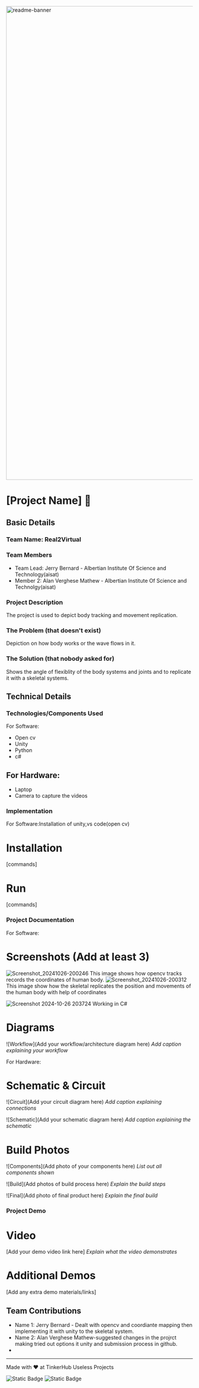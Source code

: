 <img width="1280" alt="readme-banner" src="https://github.com/user-attachments/assets/35332e92-44cb-425b-9dff-27bcf1023c6c">

# [Project Name] 🎯


## Basic Details
### Team Name: Real2Virtual


### Team Members
- Team Lead: Jerry Bernard  - Albertian Institute Of Science and Technology(aisat)
- Member 2: Alan Verghese Mathew - Albertian Institute Of Science and Technolgy(aisat)


### Project Description
The project is used to depict body tracking and movement replication.

### The Problem (that doesn't exist)
Depiction on how body works or the wave flows in it.

### The Solution (that nobody asked for)
Shows the angle of flexiblity of the body systems and joints and to replicate it with a skeletal systems.

## Technical Details
### Technologies/Components Used
For Software:
- Open cv
- Unity
- Python
- c#

For Hardware:
- 
- Laptop
- Camera to capture the videos

### Implementation
For Software:Installation of unity,vs code(open cv) 
# Installation
[commands]

# Run
[commands]

### Project Documentation
For Software:

# Screenshots (Add at least 3)
![Screenshot_20241026-200246](https://github.com/user-attachments/assets/47cd9205-c1f9-4410-9d9f-32d2a0ce2b13)
This image shows how opencv tracks records the coordinates of human body.
![Screenshot_20241026-200312](https://github.com/user-attachments/assets/4a35e73c-a736-4b1d-ae69-686d8bb6eeb9)
This image show how the skeletal replicates the position and movements of the human body with help of coordinates

![Screenshot 2024-10-26 203724](https://github.com/user-attachments/assets/a77a1375-260f-4d35-9ba9-bdd7e44d46a3)
Working in C#

# Diagrams
![Workflow](Add your workflow/architecture diagram here)
*Add caption explaining your workflow*

For Hardware:

# Schematic & Circuit
![Circuit](Add your circuit diagram here)
*Add caption explaining connections*

![Schematic](Add your schematic diagram here)
*Add caption explaining the schematic*

# Build Photos
![Components](Add photo of your components here)
*List out all components shown*

![Build](Add photos of build process here)
*Explain the build steps*

![Final](Add photo of final product here)
*Explain the final build*

### Project Demo
# Video
[Add your demo video link here]
*Explain what the video demonstrates*

# Additional Demos
[Add any extra demo materials/links]

## Team Contributions
- Name 1: Jerry Bernard - Dealt with opencv and coordiante mapping then implementing it with unity to the skeletal system.
- Name 2: Alan Verghese Mathew-suggested changes in the projrct making tried out options it unity and submission process in github.
- 

---
Made with ❤️ at TinkerHub Useless Projects 

![Static Badge](https://img.shields.io/badge/TinkerHub-24?color=%23000000&link=https%3A%2F%2Fwww.tinkerhub.org%2F)
![Static Badge](https://img.shields.io/badge/UselessProject--24-24?link=https%3A%2F%2Fwww.tinkerhub.org%2Fevents%2FQ2Q1TQKX6Q%2FUseless%2520Projects)




